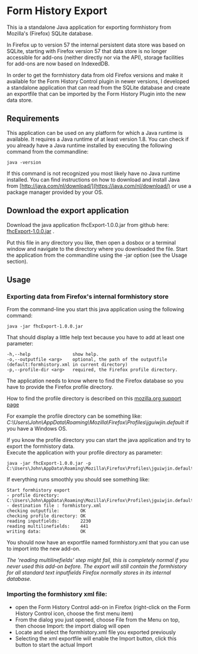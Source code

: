 # Form History Export

This ia a standalone Java application for exporting formhistory from Mozilla's (Firefox) SQLite database.

In Firefox up to version 57 the internal persistent data store was based on SQLite, starting with Firefox version 57 that
data store is no longer accessible for add-ons (neither directly nor via the API), storage facilities for add-ons are
now based on IndexedDB.

In order to get the formhistory data from old Firefox versions and make it available for the Form History Control plugin
in newer versions, I developed a standalone application that can read from the SQLite database and create an exportfile
that can be imported by the Form History Plugin into the new data store.


## Requirements
This application can be used on any platform for which a Java runtime is available. It requires a Java runtime of at least version 1.8.
You can check if you already have a Java runtime installed by executing the following command from the commandline:

    java -version

If this command is not recognized you most likely have no Java runtime installed.
You can find instructions on how to download and install Java from [http://java.com/nl/download/](https://java.com/nl/download/)
or use a package manager provided by your OS.

## Download the export application
Download the java application fhcExport-1.0.0.jar from github here: [fhcExport-1.0.0.jar](https://github.com/stephanmahieu/fhc-home/raw/master/downloads/fhcExport-1.0.0.jar) .

Put this file in any directory you like, then open a dosbox or a terminal window and navigate to the directory where you downloaded the file.
Start the application from the commandline using the -jar option (see the Usage section).

## Usage

### Exporting data from Firefox's internal formhistory store
From the command-line you start this java application using the following command:

    java -jar fhcExport-1.0.0.jar

That should display a little help text because you have to add at least one parameter:

    -h,--help                show help.
    -o,--outputfile <arg>    optional, the path of the outputfile (default:formhistory.xml in current directory)
    -p,--profile-dir <arg>   required, the Firefox profile directory.


The application needs to know where to find the Firefox database so you have to provide the Firefox profile directory.

How to find the profile directory is described on this [mozilla.org support page](https://support.mozilla.org/en-US/kb/profiles-where-firefox-stores-user-data)

For example the profile directory can be something like: _C:\Users\John\AppData\Roaming\Mozilla\Firefox\Profiles\jguiwjin.default_ if you have a Windows OS.

If you know the profile directory you can start the java application and try to export the formhistory data.  
Execute the application with your profile directory as parameter:

    java -jar fhcExport-1.0.0.jar -p C:\Users\John\AppData\Roaming\Mozilla\Firefox\Profiles\jguiwjin.default

If everything runs smoothly you should see something like:

    Start formhistory export
    - profile directory: C:\Users\John\AppData\Roaming\Mozilla\Firefox\Profiles\jguiwjin.default/
    - destination file : formhistory.xml
    checking outputfile:        OK
    checking profile directory: OK
    reading inputfields:        2230
    reading multilinefields:    441
    writing data:               OK

You should now have an exportfile named formhistory.xml that you can use to import into the new add-on.

_The 'reading multilinefields' step might fail, this is completely normal if you never used this add-on before.
The export will still contain the formhistory for all standard text inputfields Firefox normally stores in its internal database._

### Importing the formhistory xml file:

* open the Form History Control add-on in Firefox (right-click on the Form History Control icon, choose the first menu item)
* From the dialog you just opened, choose File from the Menu on top, then choose Import: the import dialog will open
* Locate and select the formhistory.xml file you exported previously
* Selecting the xml exportfile will enable the Import button, click this button to start the actual Import